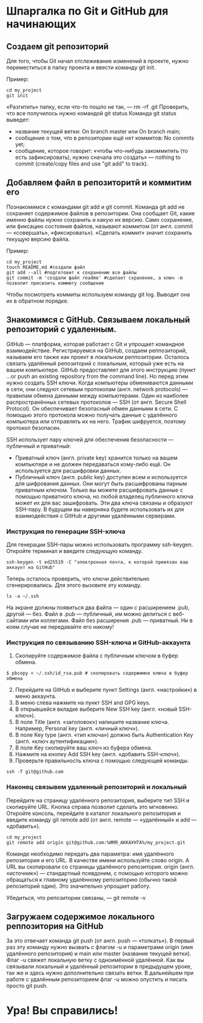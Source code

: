 # Шпаргалка по Git и GitHub для начинающих

## Создаем git репозиторий
Для того, чтобы Git начал отслеживание изменений в проекте, нужно переместиться в папку проекта и ввести команду git init.

Пример:  
```
cd my_project
git init
```

«Разгитить» папку, если что-то пошло не так, — rm -rf .git
Проверить, что все получилось нужно командой git status
Команда git status выведет:
  * название текущей ветки: On branch master или On branch main;
  * сообщение о том, что в репозитории ещё нет коммитов: No commits yet;
  * сообщение, которое говорит: «чтобы что-нибудь закоммитить (то есть зафиксировать), нужно сначала это создать» — nothing to commit (create/copy files and use "git add" to track).

## Добавляем файл в репозиторитй и коммитим его
Познакомимся с командами git add и git commit.
Команда git add не сохраняет содержимое файлов в репозитории. Она сообщает Git, какие именно файлы нужно сохранить и какую их версию. Само сохранение, или фиксацию состояния файлов, называют коммитом (от англ. commit — «совершать», «фиксировать»). «Сделать коммит» значит сохранить текущую версию файла. 

Пример:

```
cd my_project
touch README.md #создали файл
git add --all #подготовит к сохранению все файлы
git commit -m 'создали файл readme' #сделает схранение, а ключ -m позволит присвоить коммиту сообщение
```

Чтобы посмотреть коммиты используем команду git log. Выводит она их в обратном порядке.

## Знакомимся с GitHub. Связываем локальный репозиторий с удаленным.
GitHub — платформа, которая работает с Git и упрощает командное взаимодействие.
Регистрируемся на GitHub, создаем реппозиторий, называем его также как проект в локальном реппозитории.
Осталось связать удалённый репозиторий с локальным, который уже есть на вашем компьютере. GitHub предоставляет для этого инструкцию (пункт …or push an existing repository from the command line).
Но перед этим нужно создать SSH ключи. 
Когда компьютеры обмениваются данными в сети, они следуют сетевым протоколам (англ. network protocols) — правилам обмена данными между компьютерами.
Один из наиболее распространённых сетевых протоколов — SSH (от англ. Secure Shell Protocol). Он обеспечивает безопасный обмен данными в сети. С помощью этого протокола можно получать данные с удалённого компьютера или отправлять их на него. Трафик шифруется, поэтому протокол безопасен.

SSH использует пару ключей для обеспечения безопасности — публичный и приватный: 
  * Приватный ключ (англ. private key) хранится только на вашем компьютере и не должен передаваться кому-либо ещё. Он используется для расшифровки данных.
  * Публичный ключ (англ. public key) доступен всем и используется для шифрования данных. Они могут быть расшифрованы парным приватным ключом.
Только вы можете расшифровать данные с помощью приватного ключа, но любой владелец публичного ключа может их для вас зашифровать. Эти два ключа связаны и образуют SSH-пару. В будущем вы наверняка будете использовать их для взаимодействия с GitHub и другими удалёнными серверами.

### Инструкция по генерации SSH-ключа
Для генерации SSH-пары можно использовать программу ssh-keygen. Откройте терминал и введите следующую команду.

```
ssh-keygen -t ed25519 -C "электронная почта, к которой привязан ваш аккаунт на GitHub" 
```

Теперь осталось проверить, что ключи действительно сгенерировались. Для этого вызовите эту команду.

```
ls -a ~/.ssh 
```

На экране должны появиться два файла — один с расширением .pub, другой — без. Файл в .pub — публичный, им можно делиться с веб-сайтами или коллегами. Файл без расширения .pub — приватный. Ни в коем случае не передавайте его никому! 

### Инструкция по связыванию SSH-ключа и GitHub-аккаунта
1. Скопируйте содержимое файла с публичным ключом в буфер обмена.

```
$ pbcopy < ~/.ssh/id_rsa.pub # скопировать содержимое ключа в буфер обмена
```

2. Перейдите на GitHub и выберите пункт Settings (англ. «настройки») в меню аккаунта.
3. В меню слева нажмите на пункт SSH and GPG keys.
4. В открывшейся вкладке выберите New SSH key (англ. «новый SSH-ключ»).
5. В поле Title (англ. «заголовок») напишите название ключа. Например, Personal key (англ. «личный ключ»).
6. В поле Key type (англ. «тип ключа») должно быть Authentication Key (англ. «ключ аутентификации»).
7. В поле Key скопируйте ваш ключ из буфера обмена.
8. Нажмите на кнопку Add SSH key (англ. «добавить SSH-ключ»).
9. Проверьте правильность ключа с помощью следующей команды.

```
ssh -T git@github.com 
```

### Наконец связывем удаленный репозиторий и локальный
Перейдите на страницу удалённого репозитория, выберите тип SSH и скопируйте URL. Кнопка справа позволит сделать это мгновенно.
Откройте консоль, перейдите в каталог локального репозитория и введите команду git remote add (от англ. remote — «удалённый» и add — «добавить»).

```
cd my_project
git remote add origin git@github.com:%ИМЯ_АККАУНТА%/my_project.git
```

Команде необходимо передать два параметра: имя удалённого репозитория и его URL. В качестве имени используйте слово origin. А URL вы скопировали со страницы удалённого репозитория.
origin (англ. «источник») — стандартный псевдоним, с помощью которого можно обращаться к главному удалённому репозиторию (обычно такой репозиторий один). Это значительно упрощает работу.

Убедиться, что репозитории связаны, — git remote -v

## Загружаем содержимое локального реппозитория на GitHub
За это отвечает команда git push (от англ. push — «толкать»).
В первый раз эту команду нужно вызвать с флагом -u и параметрами origin (имя удалённого репозитория) и main или master (название текущей ветки). Флаг -u свяжет локальную ветку с одноимённой удалённой. Как вы связывали локальный и удалённый репозитории в предыдущем уроке, так же и здесь нужно дополнительно связать ветки.
В дальнейшем при работе с удалённым репозиторием флаг -u можно опустить и писать просто git push.

# Ура! Вы справились!